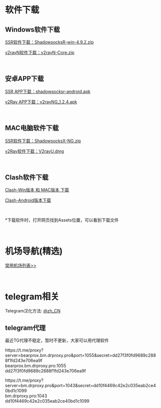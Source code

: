 <h1>软件下载</h1>
<h2>Windows软件下载</h2>
<p><a href="https://github.com/shadowsocksrr/shadowsocksr-csharp/releases" target="_blank">SSR软件下载：ShadowsocksR-win-4.9.2.zip</a></p>
<p><a href="https://github.com/2dust/v2rayN/releases" target="_blank">v2rayN软件下载：v2rayN-Core.zip</a></p>
<br>
<h2>安卓APP下载</h2>
<P><a href="https://github.com/shadowsocksrr/shadowsocksr-android/releases" target="_blank">SSR APP下载：shadowsocksr-android.apk</a></P>
<P><a href="https://github.com/2dust/v2rayNG/releases" target="_blank">v2Ray APP下载：v2rayNG_1.2.4.apk</a></P>
<br>
<h2>MAC电脑软件下载</h2>
<P><a href="https://github.com/shadowsocks/ShadowsocksX-NG/releases" target="_blank">SSR软件下载：ShadowsocksX-NG.zip</a></P>
<P><a href="https://github.com/yanue/V2rayU/releases" target="_blank">v2Ray软件下载：V2rayU.dmg</a></P>
<br>
<h2>Clash软件下载</h2>
<P><a href="https://github.com/Fndroid/clash_for_windows_pkg/releases" target="_blank">Clash-Win版本 和 MAC版本 下载</a></P>
<P><a href="https://github.com/Kr328/ClashForAndroid/releases" target="_blank">Clash-Android版本下载</a></P>
<br>
<p>*下载软件时，打开网页找到Assets位置，可以看到下载文件</p>
<br>
<h1>机场导航(精选)</h1>
<P><a href="https://github.com/kjfx/kjfx" target="_blank">常用机场列表&gt;&gt;</a></P>
<br>
<h1>telegram相关</h1>
<p>Telegram汉化方法: <a href="https://t.me/zh_CN" target="_blank">@zh_CN</a></p>

<h2>telegram代理</h2>
<P>最近TG代理不稳定，暂时不更新，大家可以用代理软件</P>
<P>
https://t.me/proxy?server=bearprox.bm.drproxy.pro&port=1055&secret=dd27f3f0fd9689c2888f1fd243e706ea9f<br>
bearprox.bm.drproxy.pro:1055<br>
dd27f3f0fd9689c2888f1fd243e706ea9f
</P>

<P>
https://t.me/proxy?server=bm.drproxy.pro&port=1043&secret=dd10f4469c42e2c035eab2ce40bd1c1099<br>
bm.drproxy.pro:1043<br>
dd10f4469c42e2c035eab2ce40bd1c1099
</P>
